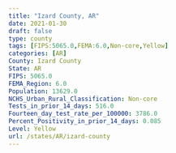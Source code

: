 ```yaml
---
title: "Izard County, AR"
date: 2021-01-30
draft: false
type: county
tags: [FIPS:5065.0,FEMA:6.0,Non-core,Yellow]
categories: [AR]
County: Izard County
State: AR
FIPS: 5065.0
FEMA_Region: 6.0
Population: 13629.0
NCHS_Urban_Rural_Classification: Non-core
Tests_in_prior_14_days: 516.0
Fourteen_day_test_rate_per_100000: 3786.0
Percent_Positivity_in_prior_14_days: 0.085
Level: Yellow
url: /states/AR/izard-county
---
```



